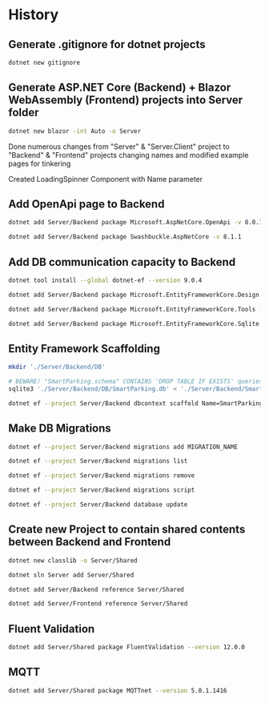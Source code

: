 # History

## Generate .gitignore for dotnet projects

```sh
dotnet new gitignore
```

## Generate ASP.NET Core (Backend) + Blazor WebAssembly (Frontend) projects into Server folder

```sh
dotnet new blazor -int Auto -o Server
```

Done numerous changes from "Server" & "Server.Client" project to "Backend" & "Frontend" projects changing names and modified example pages for tinkering

Created LoadingSpinner Component with Name parameter

## Add OpenApi page to Backend

```sh
dotnet add Server/Backend package Microsoft.AspNetCore.OpenApi -v 8.0.15

dotnet add Server/Backend package Swashbuckle.AspNetCore -v 8.1.1
```

## Add DB communication capacity to Backend

```sh
dotnet tool install --global dotnet-ef --version 9.0.4

dotnet add Server/Backend package Microsoft.EntityFrameworkCore.Design --version 9.0.4

dotnet add Server/Backend package Microsoft.EntityFrameworkCore.Tools --version 9.0.4

dotnet add Server/Backend package Microsoft.EntityFrameworkCore.Sqlite --version 9.0.4
```

## Entity Framework Scaffolding

```sh
mkdir './Server/Backend/DB'

# BEWARE! "SmartParking.schema" CONTAINS 'DROP TABLE IF EXISTS' queries
sqlite3 './Server/Backend/DB/SmartParking.db' < './Server/Backend/SmartParking.schema'

dotnet ef --project Server/Backend dbcontext scaffold Name=SmartParking Microsoft.EntityFrameworkCore.Sqlite -o Models
```

## Make DB Migrations

```sh
dotnet ef --project Server/Backend migrations add MIGRATION_NAME

dotnet ef --project Server/Backend migrations list

dotnet ef --project Server/Backend migrations remove

dotnet ef --project Server/Backend migrations script

dotnet ef --project Server/Backend database update
```

## Create new Project to contain shared contents between Backend and Frontend

```sh
dotnet new classlib -o Server/Shared

dotnet sln Server add Server/Shared

dotnet add Server/Backend reference Server/Shared

dotnet add Server/Frontend reference Server/Shared
```

## Fluent Validation

```sh
dotnet add Server/Shared package FluentValidation --version 12.0.0
```

## MQTT

```sh
dotnet add Server/Shared package MQTTnet --version 5.0.1.1416
```
